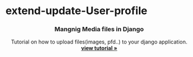 # extend-update-User-profile


<p align="center">
    

  <h3 align="center">Mangnig Media files in Django</h3>

  <p align="center">
    Tutorial on how to upload files(images, pfd..) to your django application.
    <br />
    <a href="https://www.thedjangoguy.com/"><strong>view tutorial »</strong></a>
    <br />
  </p>
</p>
